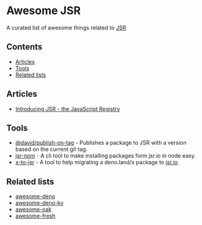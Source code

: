 # Awesome JSR

A curated list of awesome things related to [JSR](https://jsr.io/)

## Contents

- [Articles](#articles)
- [Tools](#tools)
- [Related lists](#related-lists)

## Articles

- [Introducing JSR - the JavaScript Registry](https://deno.com/blog/jsr_open_beta)

## Tools

- [@david/publish-on-tag](https://github.com/dsherret/jsr-publish-on-tag) - Publishes a package to JSR with a version based on the current git tag.
- [jsr-npm](https://github.com/jsr-io/jsr-npm) - A cli tool to make installing packages form jsr.io in node easy.
- [x-to-jsr](https://github.com/denoland/x-to-jsr) - A tool to help migrating a deno.land/x package to [jsr.io](https://jsr.io/).

## Related lists

- [awesome-deno](https://github.com/denolib/awesome-deno)
- [awesome-deno-kv](https://github.com/hashrock/awesome-deno-kv)
- [awesome-oak](https://github.com/oakserver/awesome-oak)
- [awesome-fresh](https://github.com/uki00a/awesome-fresh)
